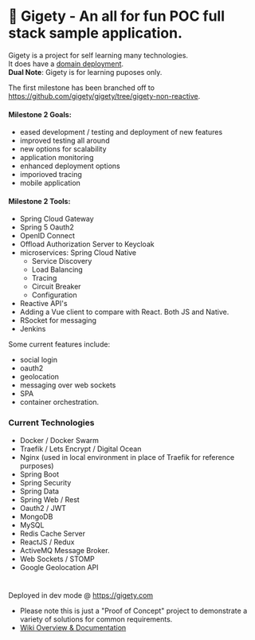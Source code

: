 
# 🐸 Gigety - An all for fun POC full stack sample application.

Gigety is a project for self learning many technologies.  
It does have a [domain deployment](https://gigety.com).  
**Dual Note**: Gigety is for learning puposes only.  

The first milestone has been branched off to https://github.com/gigety/gigety/tree/gigety-non-reactive.  

#### Milestone 2 Goals: 
* eased development / testing and deployment of new features
* improved testing all around 
* new options for scalability
* application monitoring
* enhanced deployment options
* imporioved tracing
* mobile application  


#### Milestone 2 Tools: 
* Spring Cloud Gateway 
* Spring 5 Oauth2
* OpenID Connect
* Offload Authorization Server to Keycloak
* microservices: Spring Cloud Native
  * Service Discovery
  * Load Balancing
  * Tracing 
  * Circuit Breaker
  * Configuration
* Reactive API's
* Adding a Vue client to compare with React. Both JS and Native.
* RSocket for messaging
* Jenkins

Some current features include:  
* social login
* oauth2 
* geolocation 
* messaging over web sockets
* SPA
* container orchestration.  

### Current Technologies 
* Docker / Docker Swarm
* Traefik / Lets Encrypt / Digital Ocean
* Nginx (used in local environment in place of Traefik for reference purposes)
* Spring Boot
* Spring Security
* Spring Data
* Spring Web / Rest
* Oauth2 / JWT
* MongoDB
* MySQL
* Redis Cache Server
* ReactJS / Redux
* ActiveMQ Message Broker. 
* Web Sockets / STOMP
* Google Geolocation API

#

Deployed in dev mode @ https://gigety.com 
* Please note this is just a "Proof of Concept" project to demonstrate a variety of solutions for common requirements.  
* [Wiki Overview & Documentation](https://github.com/gigety/gigety/wiki)



